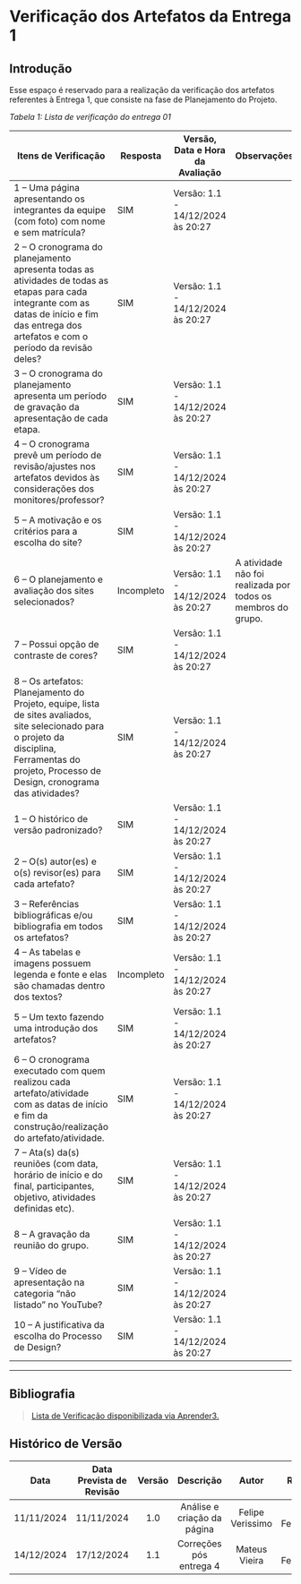 # Verificação dos Artefatos da Entrega 1

## Introdução

Esse espaço é reservado para a realização da verificação dos artefatos referentes à Entrega 1, que consiste na fase de Planejamento do Projeto.

_Tabela 1: Lista de verificação do entrega 01_

| **Itens de Verificação**                                                                                                                                                                           | **Resposta** | **Versão, Data e Hora da Avaliação** | **Observações**                                              |
| -------------------------------------------------------------------------------------------------------------------------------------------------------------------------------------------------- | ------------ | ------------------------------------ | ------------------------------------------------------------ |
| 1 – Uma página apresentando os integrantes da equipe (com foto) com nome e sem matrícula?                                                                                                          | SIM          | Versão: 1.1 - 14/12/2024 às 20:27    |                                                              |
| 2 – O cronograma do planejamento apresenta todas as atividades de todas as etapas para cada integrante com as datas de início e fim das entrega dos artefatos e com o período da revisão deles?    | SIM          | Versão: 1.1 - 14/12/2024 às 20:27    |                                                              |
| 3 – O cronograma do planejamento apresenta um período de gravação da apresentação de cada etapa.                                                                                                   | SIM          | Versão: 1.1 - 14/12/2024 às 20:27    |                                                              |
| 4 – O cronograma prevê um período de revisão/ajustes nos artefatos devidos às considerações dos monitores/professor?                                                                               | SIM          | Versão: 1.1 - 14/12/2024 às 20:27    |                                                              |
| 5 – A motivação e os critérios para a escolha do site?                                                                                                                                             | SIM          | Versão: 1.1 - 14/12/2024 às 20:27    |                                                              |
| 6 – O planejamento e avaliação dos sites selecionados?                                                                                                                                             | Incompleto   | Versão: 1.1 - 14/12/2024 às 20:27    | A atividade não foi realizada por todos os membros do grupo. |
| 7 – Possui opção de contraste de cores?                                                                                                                                                            | SIM          | Versão: 1.1 - 14/12/2024 às 20:27    |                                                              |
| 8 – Os artefatos: Planejamento do Projeto, equipe, lista de sites avaliados, site selecionado para o projeto da disciplina, Ferramentas do projeto, Processo de Design, cronograma das atividades? | SIM          | Versão: 1.1 - 14/12/2024 às 20:27    |                                                              |
| 1 – O histórico de versão padronizado?                                                                                                                                                             | SIM          | Versão: 1.1 - 14/12/2024 às 20:27    |                                                              |
| 2 – O(s) autor(es) e o(s) revisor(es) para cada artefato?                                                                                                                                          | SIM          | Versão: 1.1 - 14/12/2024 às 20:27    |                                                              |
| 3 – Referências bibliográficas e/ou bibliografia em todos os artefatos?                                                                                                                            | SIM          | Versão: 1.1 - 14/12/2024 às 20:27    |                                                              |
| 4 – As tabelas e imagens possuem legenda e fonte e elas são chamadas dentro dos textos?                                                                                                            | Incompleto   | Versão: 1.1 - 14/12/2024 às 20:27    |                                                              |
| 5 – Um texto fazendo uma introdução dos artefatos?                                                                                                                                                 | SIM          | Versão: 1.1 - 14/12/2024 às 20:27    |                                                              |
| 6 – O cronograma executado com quem realizou cada artefato/atividade com as datas de início e fim da construção/realização do artefato/atividade.                                                  | SIM          | Versão: 1.1 - 14/12/2024 às 20:27    |                                                              |
| 7 – Ata(s) da(s) reuniões (com data, horário de início e do final, participantes, objetivo, atividades definidas etc).                                                                             | SIM          | Versão: 1.1 - 14/12/2024 às 20:27    |                                                              |
| 8 – A gravação da reunião do grupo.                                                                                                                                                                | SIM          | Versão: 1.1 - 14/12/2024 às 20:27    |                                                              |
| 9 – Vídeo de apresentação na categoria “não listado” no YouTube?                                                                                                                                   | SIM          | Versão: 1.1 - 14/12/2024 às 20:27    |                                                              |
| 10 – A justificativa da escolha do Processo de Design?                                                                                                                                             | SIM          | Versão: 1.1 - 14/12/2024 às 20:27    |                                                              |

---

## Bibliografia

> [Lista de Verificação disponibilizada via Aprender3.](https://aprender3.unb.br/pluginfile.php/2972625/mod_resource/content/58/Plano_de_Ensino%20FIHC%20022024%20Turma%2001%20v2.pdf)

## Histórico de Versão

|    Data    | Data Prevista de Revisão | Versão |          Descrição          |      Autor       |     Revisor     |
| :--------: | :----------------------: | :----: | :-------------------------: | :--------------: | :-------------: |
| 11/11/2024 |        11/11/2024        |  1.0   | Análise e criação da página | Felipe Verissimo | Breno Fernandes |
| 14/12/2024 |        17/12/2024        |  1.1   |   Correções pós entrega 4   |  Mateus Vieira   | Breno Fernandes |
